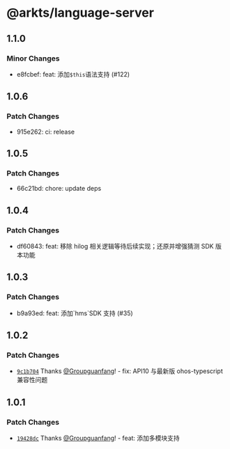 # @arkts/language-server

## 1.1.0

### Minor Changes

- e8fcbef: feat: 添加`$this`语法支持 (#122)

## 1.0.6

### Patch Changes

- 915e262: ci: release

## 1.0.5

### Patch Changes

- 66c21bd: chore: update deps

## 1.0.4

### Patch Changes

- df60843: feat: 移除 hilog 相关逻辑等待后续实现；还原并增强猜测 SDK 版本功能

## 1.0.3

### Patch Changes

- b9a93ed: feat: 添加\`hms\`SDK 支持 (#35)

## 1.0.2

### Patch Changes

- [`9c1b704`](https://github.com/Groupguanfang/arkTS/commit/9c1b7048a8b38bd0d129b2c850307e3d3c905613) Thanks [@Groupguanfang](https://github.com/Groupguanfang)! - fix: API10 与最新版 ohos-typescript 兼容性问题

## 1.0.1

### Patch Changes

- [`19428dc`](https://github.com/Groupguanfang/arkTS/commit/19428dcdb6f8e27914067ea48a53ce644c26f7e6) Thanks [@Groupguanfang](https://github.com/Groupguanfang)! - feat: 添加多模块支持
